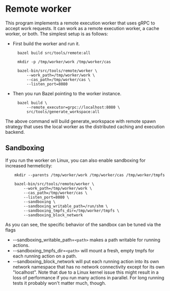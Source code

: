 # Remote worker

This program implements a remote execution worker that uses gRPC to accept work
requests. It can work as a remote execution worker, a cache worker, or both.
The simplest setup is as follows:

- First build the worker and run it.

        bazel build src/tools/remote:all

        mkdir -p /tmp/worker/work /tmp/worker/cas

        bazel-bin/src/tools/remote/worker \
            --work_path=/tmp/worker/work \
            --cas_path=/tmp/worker/cas \
            --listen_port=8080

- Then you run Bazel pointing to the worker instance.

        bazel build \
            --remote_executor=grpc://localhost:8080 \
            src/tools/generate_workspace:all

The above command will build generate_workspace with remote spawn strategy that
uses the local worker as the distributed caching and execution backend.

## Sandboxing

If you run the worker on Linux, you can also enable sandboxing for increased
hermeticity:

        mkdir --parents /tmp/worker/work /tmp/worker/cas /tmp/worker/tmpfs

        bazel-bin/src/tools/remote/worker \
            --work_path=/tmp/worker/work \
            --cas_path=/tmp/worker/cas \
            --listen_port=8080 \
            --sandboxing \
            --sandboxing_writable_path=/run/shm \
            --sandboxing_tmpfs_dir=/tmp/worker/tmpfs \
            --sandboxing_block_network

As you can see, the specific behavior of the sandbox can be tuned via the flags

- --sandboxing_writable_path=`<path>` makes a path writable for running actions.
- --sandboxing_tmpfs_dir=`<path>` will mount a fresh, empty tmpfs for each running action on a path.
- --sandboxing_block_network will put each running action into its own network
  namespace that has no network connectivity except for its own "localhost".
  Note that due to a Linux kernel issue this might result in a loss of
  performance if you run many actions in parallel. For long running tests it
  probably won't matter much, though.
